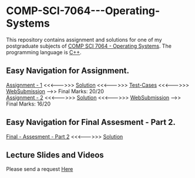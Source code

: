 # COMP-SCI-7064---Operating-Systems
This repository contains assignment and solutions for one of my postgraduate subjects of [COMP SCI 7064 - Operating Systems](https://www.adelaide.edu.au/course-outlines/009901/1/sem-2/). The programming language is [C++](https://docs.microsoft.com/en-us/cpp/?view=vs-2019).  

## Easy Navigation for Assignment.
[Assignment - 1](https://github.com/Vanditg/COMP-SCI-7064---Operating-Systems/blob/master/Assignment%20-%201/Problem/OS_ass1_2020_two_queue_v2.pdf) <<<--->>> [Solution](https://github.com/Vanditg/COMP-SCI-7064---Operating-Systems/blob/master/Assignment%20-%201/Solution/TicketBooker.cpp) <<<--->>> [Test-Cases](https://github.com/Vanditg/COMP-SCI-7064---Operating-Systems/tree/master/Assignment%20-%201/Test_Data) <<<--->>> [WebSubmission](https://github.com/Vanditg/COMP-SCI-7064---Operating-Systems/blob/master/Assignment%20-%201/Websubmission/Assignment_1_WebSubmission.pdf) -->> Final Marks: 20/20  
[Assignment - 2](https://github.com/Vanditg/COMP-SCI-7064---Operating-Systems/blob/master/Assignment%20-%202/Problem/OS_ass2_2020.pdf) <<<--->>> [Solution](https://github.com/Vanditg/COMP-SCI-7064---Operating-Systems/tree/master/Assignment%20-%202/Solution) <<<--->>> [WebSubmission](https://github.com/Vanditg/COMP-SCI-7064---Operating-Systems/blob/master/Assignment%20-%202/Websubmission/Assignment_2_WebSubmission.pdf) -->> Final Marks: 16/20  

## Easy Navigation for Final Assesment - Part 2. 
[Final - Assesment - Part 2](https://github.com/Vanditg/COMP-SCI-7064---Operating-Systems/tree/master/Final_Assesment/Problem) <<<--->>> [Solution](https://github.com/Vanditg/COMP-SCI-7064---Operating-Systems/tree/master/Final_Assesment/Solution)  

## Lecture Slides and Videos  
Please send a request [Here](https://shorturl.at/fnBL1)  